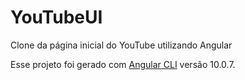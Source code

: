 # YouTubeUI

Clone da página inicial do YouTube utilizando Angular

Esse projeto foi gerado com [Angular CLI](https://github.com/angular/angular-cli) versão 10.0.7.
